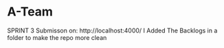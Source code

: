 # A-Team
SPRINT 3 Submisson on: http://localhost:4000/ 
I Added The Backlogs in a folder to make the repo more clean 
